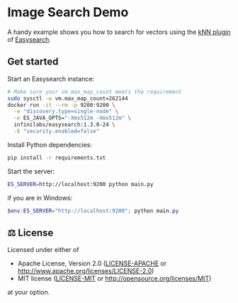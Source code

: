 # Image Search Demo

A handy example shows you how to search for vectors using the
[kNN plugin](https://www.infinilabs.com/docs/latest/easysearch/references/search/knn_api/) of
[Easysearch](https://www.infinilabs.com/products/easysearch/).

## Get started

Start an Easysearch instance:

```sh
# Make sure your vm.max_map_count meets the requirement
sudo sysctl -w vm.max_map_count=262144
docker run -it --rm -p 9200:9200 \
  -e "discovery.type=single-node" \
  -e ES_JAVA_OPTS="-Xms512m -Xmx512m" \
  infinilabs/easysearch:1.3.0-24 \
  -E "security.enabled=false"
```

Install Python dependencies:

```sh
pip install -r requirements.txt
```

Start the server:

```sh
ES_SERVER=http://localhost:9200 python main.py
```

if you are in Windows:

```powershell
$env:ES_SERVER="http://localhost:9200"; python main.py
```

## ⚖️ License

Licensed under either of

- Apache License, Version 2.0 ([LICENSE-APACHE](LICENSE-APACHE) or
  <http://www.apache.org/licenses/LICENSE-2.0>)
- MIT license ([LICENSE-MIT](LICENSE-MIT) or <http://opensource.org/licenses/MIT>)

at your option.
